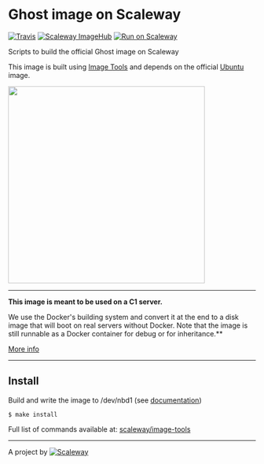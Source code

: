 # Ghost image on Scaleway

[![Travis](https://img.shields.io/travis/scaleway-community/scaleway-ghost.svg)](https://travis-ci.org/scaleway-community/scaleway-ghost)
[![Scaleway ImageHub](https://img.shields.io/badge/ImageHub-view-ff69b4.svg)](https://hub.scaleway.com/ghost.html)
[![Run on Scaleway](https://img.shields.io/badge/Scaleway-run-69b4ff.svg)](https://cloud.scaleway.com/#/servers/new?image=4e40013e-8364-4e25-ad10-6e6c90279671)

Scripts to build the official Ghost image on Scaleway

This image is built using [Image Tools](https://github.com/scaleway/image-tools) and depends on the official [Ubuntu](https://github.com/scaleway/image-ubuntu) image.

<img src="http://upload.wikimedia.org/wikipedia/en/c/c2/Ghost_Blogging_Platform_Logo_%282013%29.svg" width="400px" />

---

**This image is meant to be used on a C1 server.**

We use the Docker's building system and convert it at the end to a disk image that will boot on real servers without Docker. Note that the image is still runnable as a Docker container for debug or for inheritance.**

[More info](https://github.com/scaleway/image-tools)


---

## Install

Build and write the image to /dev/nbd1 (see [documentation](https://www.scaleway.com/docs/create_an_image_with_docker))

    $ make install

Full list of commands available at: [scaleway/image-tools](https://github.com/scaleway/image-tools/#commands)

---

A project by [![Scaleway](https://avatars1.githubusercontent.com/u/5185491?v=3&s=42)](https://www.scaleway.com/)
